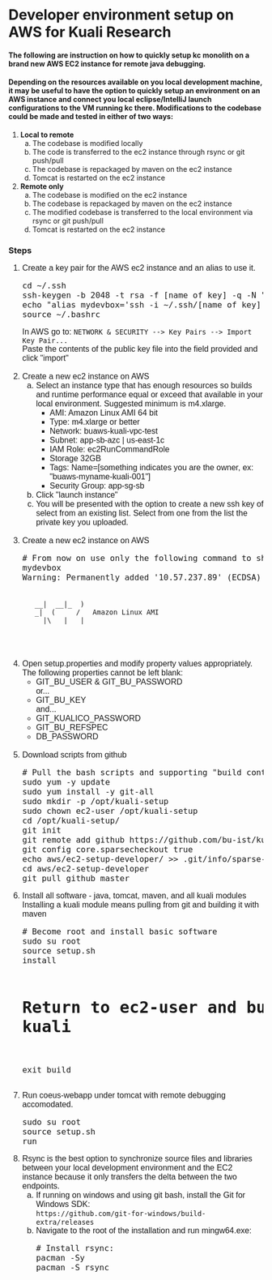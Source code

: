 # Developer environment setup on AWS for Kuali Research #

#### The following are instruction on how to quickly setup kc monolith on a brand new AWS EC2 instance for remote java debugging. ####

#### Depending on the resources available on you local development machine, it may be useful to have the option to quickly setup an environment on an AWS instance and connect you local eclipse/IntelliJ launch configurations to the VM running kc there. Modifications to the codebase could be made and tested in either of two ways: ####
<ol>
  <li> <b>Local to remote</b>
    <ol>
      <li type="a">The codebase is modified locally</li>
      <li type="a">The code is transferred to the ec2 instance through rsync or git push/pull</li>
      <li type="a">The codebase is repackaged by maven on the ec2 instance</li>
      <li type="a">Tomcat is restarted on the ec2 instance</li>
    </ol>
  </li>
  <li> <b>Remote only</b>
    <ol>
      <li type="a">The codebase is modified on the ec2 instance</li>
      <li type="a">The codebase is repackaged by maven on the ec2 instance</li>
      <li type="a">The modified codebase is transferred to the local environment via rsync or git push/pull</li>
      <li type="a">Tomcat is restarted on the ec2 instance</li>
    </ol>
  </li>
</ol>

### Steps ###
<ol style=" font-family:arial; font-size: 16px;">
  <li>Create a key pair for the AWS ec2 instance and an alias to use it.
      <br><pre>
cd ~/.ssh
ssh-keygen -b 2048 -t rsa -f [name of key] -q -N ""
echo "alias mydevbox='ssh -i ~/.ssh/[name of key] ec2-user@[private ip of ec2 instance]'" >> ~/.bashrc
source ~/.bashrc</pre>
      In AWS go to: <code>NETWORK & SECURITY --> Key Pairs --> Import Key Pair...</code><br>
      Paste the contents of the public key file into the field provided and click "import"  <br><br>
  </li>

  <li>Create a new ec2 instance on AWS
    <ol>
      <li type="a">Select an instance type that has enough resources so builds and runtime performance equal or exceed that available in your local environment. Suggested minimum is m4.xlarge.<br>
      <ul>
        <li>AMI: Amazon Linux AMI 64 bit</li>
        <li>Type: m4.xlarge or better</li>
        <li>Network: buaws-kuali-vpc-test</li>
        <li>Subnet: app-sb-azc | us-east-1c</li>
        <li>IAM Role: ec2RunCommandRole</li>
        <li>Storage 32GB</li>
        <li>Tags: Name=[something indicates you are the owner, ex: "buaws-myname-kuali-001"]</li>
        <li>Security Group: app-sg-sb</li>
      </ul>
      </li>
      <li type="a">Click "launch instance"</li>
      <li type="a">You will be presented with the option to create a new ssh key of select from an existing list. Select from one from the list the private key you uploaded.
      </li>
    </ol>
  </li><br>

  <li>Create a new ec2 instance on AWS
      <br><pre>
# From now on use only the following command to shell in.
mydevbox
Warning: Permanently added '10.57.237.89' (ECDSA) to the list of known hosts.

       __|  __|_  )
       _|  (     /   Amazon Linux AMI
      ___|\___|___|

</pre>
  </li><br>

  <li>Open setup.properties and modify property values appropriately. <br>
      The following properties cannot be left blank:<br>
    <ul>
      <li>GIT_BU_USER & GIT_BU_PASSWORD<br>
      or...
      <li>GIT_BU_KEY<br>
      and...
      <li>GIT_KUALICO_PASSWORD</li>
      <li>GIT_BU_REFSPEC</li>
      <li>DB_PASSWORD</li>
    </ul>
  </li><br>

  <li>Download scripts from github<br>
      <pre>
# Pull the bash scripts and supporting "build context" items from git
sudo yum -y update
sudo yum install -y git-all
sudo mkdir -p /opt/kuali-setup
sudo chown ec2-user /opt/kuali-setup
cd /opt/kuali-setup/
git init
git remote add github https://github.com/bu-ist/kuali-research-docker.git
git config core.sparsecheckout true
echo aws/ec2-setup-developer/ >> .git/info/sparse-checkout
cd aws/ec2-setup-developer
git pull github master
</pre>
  </li>

  <li>Install all software - java, tomcat, maven, and all kuali modules<br>
    Installing a kuali module means pulling from git and building it with maven<br>
    <pre>
# Become root and install basic software
sudo su root
source setup.sh
install

# Return to ec2-user and build kuali
exit
build</pre>
  </li>
  
  <li>
    Run coeus-webapp under tomcat with remote debugging accomodated.<br>
    <pre>
sudo su root
source setup.sh
run</pre>
  </li>

  <li>
    Rsync is the best option to synchronize source files and libraries between your local development environment and the EC2 instance because it only transfers the delta between the two endpoints.
    <ol>
      <li type="a">
        If running on windows and using git bash, install the Git for Windows SDK:<br>   <code>https://github.com/git-for-windows/build-extra/releases</code><br>
      </li>
      <li type="a">
        Navigate to the root of the installation and run mingw64.exe:<br>
        <pre># Install rsync:
pacman -Sy
pacman -S rsync</pre>
      </li>
    </ol>
  </li>

</ol>
